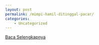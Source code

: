```yaml
---
layout: post
permalink: /mimpi-hamil-ditinggal-pacar/
categories:
    - Uncategorized
---
```


[Baca Selengkapnya](/10)